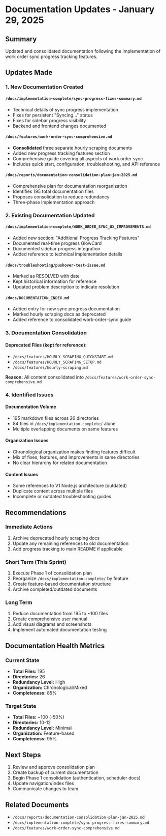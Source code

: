 # Documentation Updates - January 29, 2025

## Summary
Updated and consolidated documentation following the implementation of work order sync progress tracking features.

## Updates Made

### 1. New Documentation Created

#### `/docs/implementation-complete/sync-progress-fixes-summary.md`
- Technical details of sync progress implementation
- Fixes for persistent "Syncing..." status
- Fixes for sidebar progress visibility
- Backend and frontend changes documented

#### `/docs/features/work-order-sync-comprehensive.md`
- **Consolidated** three separate hourly scraping documents
- Added new progress tracking features section
- Comprehensive guide covering all aspects of work order sync
- Includes quick start, configuration, troubleshooting, and API reference

#### `/docs/reports/documentation-consolidation-plan-jan-2025.md`
- Comprehensive plan for documentation reorganization
- Identifies 195 total documentation files
- Proposes consolidation to reduce redundancy
- Three-phase implementation approach

### 2. Existing Documentation Updated

#### `/docs/implementation-complete/WORK_ORDER_SYNC_UX_IMPROVEMENTS.md`
- Added new section: "Additional Progress Tracking Features"
- Documented real-time progress GlowCard
- Documented sidebar progress integration
- Added reference to technical implementation details

#### `/docs/troubleshooting/pushover-test-issue.md`
- Marked as RESOLVED with date
- Kept historical information for reference
- Updated problem description to indicate resolution

#### `/docs/DOCUMENTATION_INDEX.md`
- Added entry for new sync progress documentation
- Marked hourly scraping docs as deprecated
- Added reference to consolidated work-order-sync guide

### 3. Documentation Consolidation

#### Deprecated Files (kept for reference):
- `/docs/features/HOURLY_SCRAPING_QUICKSTART.md`
- `/docs/features/HOURLY_SCRAPING_SETUP.md`  
- `/docs/features/hourly-scraping.md`

**Reason:** All content consolidated into `/docs/features/work-order-sync-comprehensive.md`

### 4. Identified Issues

#### Documentation Volume
- 195 markdown files across 26 directories
- 84 files in `/docs/implementation-complete/` alone
- Multiple overlapping documents on same features

#### Organization Issues
- Chronological organization makes finding features difficult
- Mix of fixes, features, and improvements in same directories
- No clear hierarchy for related documentation

#### Content Issues
- Some references to V1 Node.js architecture (outdated)
- Duplicate content across multiple files
- Incomplete or outdated troubleshooting guides

## Recommendations

### Immediate Actions
1. Archive deprecated hourly scraping docs
2. Update any remaining references to old documentation
3. Add progress tracking to main README if applicable

### Short Term (This Sprint)
1. Execute Phase 1 of consolidation plan
2. Reorganize `/docs/implementation-complete/` by feature
3. Create feature-based documentation structure
4. Archive completed/outdated documents

### Long Term
1. Reduce documentation from 195 to ~100 files
2. Create comprehensive user manual
3. Add visual diagrams and screenshots
4. Implement automated documentation testing

## Documentation Health Metrics

### Current State
- **Total Files:** 195
- **Directories:** 26
- **Redundancy Level:** High
- **Organization:** Chronological/Mixed
- **Completeness:** 85%

### Target State
- **Total Files:** ~100 (-50%)
- **Directories:** 10-12
- **Redundancy Level:** Minimal
- **Organization:** Feature-based
- **Completeness:** 95%

## Next Steps

1. Review and approve consolidation plan
2. Create backup of current documentation
3. Begin Phase 1 consolidation (authentication, scheduler docs)
4. Update navigation/index files
5. Communicate changes to team

## Related Documents
- `/docs/reports/documentation-consolidation-plan-jan-2025.md`
- `/docs/implementation-complete/sync-progress-fixes-summary.md`
- `/docs/features/work-order-sync-comprehensive.md`